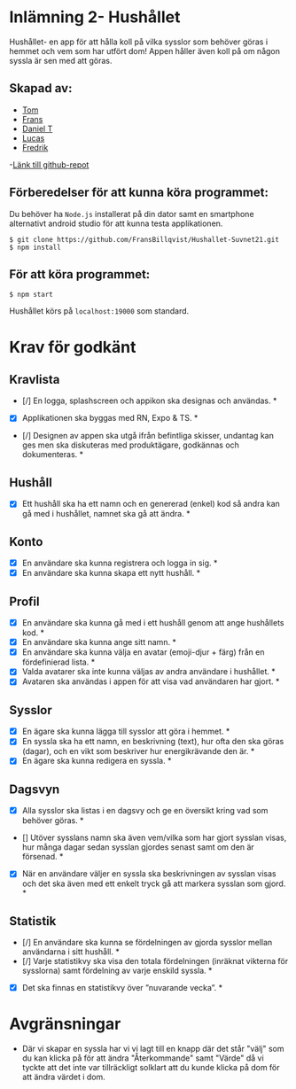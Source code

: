 # Inlämning 2- Hushållet

Hushållet- en app för att hålla koll på vilka sysslor som behöver göras i hemmet och vem som har utfört dom! Appen håller även koll på om någon syssla är sen med att göras.


## Skapad av:

- [Tom](https://github.com/Zaai90)
- [Frans](https://https://github.com/FransBillqvist)
- [Daniel T](https://https://github.com/DTSD21)
- [Lucas](https://github.com/LucBen93)
- [Fredrik](https://github.com/FredrikGro)

-[Länk till github-repot](https://github.com/FransBillqvist/Hushallet-Suvnet21)

## Förberedelser för att kunna köra programmet:

Du behöver ha `Node.js` installerat på din dator samt en smartphone alternativt android studio för att kunna testa applikationen.

```
$ git clone https://github.com/FransBillqvist/Hushallet-Suvnet21.git
$ npm install
```

## För att köra programmet:

```
$ npm start
```

Hushållet körs på `localhost:19000` som standard.

# Krav för godkänt

## Kravlista

- [/] En logga, splashscreen och appikon ska designas och användas. *
- [x] Applikationen ska byggas med RN, Expo & TS. *
- [/] Designen av appen ska utgå ifrån befintliga skisser, undantag kan ges men ska diskuteras
med produktägare, godkännas och dokumenteras. *

## Hushåll

- [x] Ett hushåll ska ha ett namn och en genererad (enkel) kod så andra kan gå med i hushållet,
namnet ska gå att ändra. *

## Konto

- [x] En användare ska kunna registrera och logga in sig. *
- [x] En användare ska kunna skapa ett nytt hushåll. *

## Profil

- [x] En användare ska kunna gå med i ett hushåll genom att ange hushållets kod. *
- [x] En användare ska kunna ange sitt namn. *
- [x] En användare ska kunna välja en avatar (emoji-djur + färg) från en fördefinierad lista. *
- [x] Valda avatarer ska inte kunna väljas av andra användare i hushållet. *
- [x] Avataren ska användas i appen för att visa vad användaren har gjort. *

## Sysslor

- [x] En ägare ska kunna lägga till sysslor att göra i hemmet. *
- [x] En syssla ska ha ett namn, en beskrivning (text), hur ofta den ska göras (dagar), och en
vikt som beskriver hur energikrävande den är. *
- [x] En ägare ska kunna redigera en syssla. *

## Dagsvyn
- [x] Alla sysslor ska listas i en dagsvy och ge en översikt kring vad som behöver göras. *
- [] Utöver sysslans namn ska även vem/vilka som har gjort sysslan visas, hur många dagar
sedan sysslan gjordes senast samt om den är försenad. *
- [x] När en användare väljer en syssla ska beskrivningen av sysslan visas och det ska även
med ett enkelt tryck gå att markera sysslan som gjord. *

## Statistik

- [/] En användare ska kunna se fördelningen av gjorda sysslor mellan användarna i sitt
hushåll. *
- [/] Varje statistikvy ska visa den totala fördelningen (inräknat vikterna för sysslorna) samt
fördelning av varje enskild syssla. *
- [x] Det ska finnas en statistikvy över ”nuvarande vecka”. *

# Avgränsningar

- Där vi skapar en syssla har vi vi lagt till en knapp där det står "välj" som du kan klicka på för att ändra "Återkommande" samt "Värde" då vi tyckte att det inte var tillräckligt solklart att du kunde klicka på dom för att ändra värdet i dom.